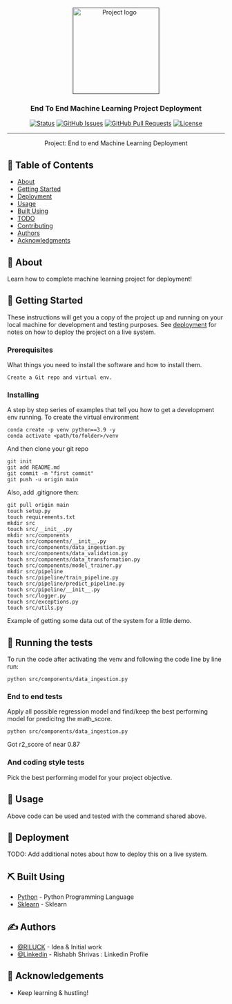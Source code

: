 <p align="center">
  <a href="" rel="noopener">
 <img width=200px height=200px src="https://static.javatpoint.com/tutorial/machine-learning/images/machine-learning-life-cycle.png" alt="Project logo"></a>
</p>

<h3 align="center">End To End Machine Learning Project Deployment</h3>

<div align="center">

[![Status](https://img.shields.io/badge/status-active-success.svg)]()
[![GitHub Issues](https://img.shields.io/github/issues/kylelobo/The-Documentation-Compendium.svg)](https://github.com/kylelobo/The-Documentation-Compendium/issues)
[![GitHub Pull Requests](https://img.shields.io/github/issues-pr/kylelobo/The-Documentation-Compendium.svg)](https://github.com/kylelobo/The-Documentation-Compendium/pulls)
[![License](https://img.shields.io/badge/license-MIT-blue.svg)](/LICENSE)

</div>

---

<p align="center"> Project: End to end Machine Learning Deployment
    <br> 
</p>

## 📝 Table of Contents

- [About](#about)
- [Getting Started](#getting_started)
- [Deployment](#deployment)
- [Usage](#usage)
- [Built Using](#built_using)
- [TODO](../TODO.md)
- [Contributing](../CONTRIBUTING.md)
- [Authors](#authors)
- [Acknowledgments](#acknowledgement)

## 🧐 About <a name = "about"></a>

Learn how to complete machine learning project for deployment!

## 🏁 Getting Started <a name = "getting_started"></a>

These instructions will get you a copy of the project up and running on your local machine for development and testing purposes. See [deployment](#deployment) for notes on how to deploy the project on a live system.

### Prerequisites

What things you need to install the software and how to install them.

```
Create a Git repo and virtual env.
```

### Installing

A step by step series of examples that tell you how to get a development env running.
To create the virtual environment
```
conda create -p venv python==3.9 -y
conda activate <path/to/folder>/venv
```

And then clone your git repo

```
git init
git add README.md
git commit -m "first commit" 
git push -u origin main
```
Also, add .gitignore then:

```
git pull origin main
touch setup.py
touch requirements.txt
mkdir src
touch src/__init__.py
mkdir src/components
touch src/components/__init__.py
touch src/components/data_ingestion.py
touch src/components/data_validation.py
touch src/components/data_transformation.py
touch src/components/model_trainer.py      
mkdir src/pipeline  
touch src/pipeline/train_pipeline.py       
touch src/pipeline/predict_pipeline.py
touch src/pipeline/__init__.py        
touch src/logger.py           
touch src/exceptions.py
touch src/utils.py
```

Example of getting some data out of the system for a little demo.

## 🔧 Running the tests <a name = "tests"></a>

To run the code after activating the venv and following the code line by line run:
```
python src/components/data_ingestion.py 
```

### End to end tests

Apply all possible regression model and find/keep the best performing model for predicitng the math_score.

```
python src/components/data_ingestion.py 
```
Got r2_score of near 0.87

### And coding style tests

Pick the best performing model for your project objective.

## 🎈 Usage <a name="usage"></a>

Above code can be used and tested with the command shared above.

## 🚀 Deployment <a name = "deployment"></a>

TODO: Add additional notes about how to deploy this on a live system.

## ⛏️ Built Using <a name = "built_using"></a>

- [Python](https://www.python.org/) - Python Programming Language
- [Sklearn](https://scikit-learn.org/stable/supervised_learning.html#supervised-learning) - Sklearn


## ✍️ Authors <a name = "authors"></a>

- [@RILUCK](https://github.com/RILUCK) - Idea & Initial work
- [@Linkedin](https://www.linkedin.com/in/rishabhshrivas/) - Rishabh Shrivas : Linkedin Profile

## 🎉 Acknowledgements <a name = "acknowledgement"></a>

- Keep learning & hustling!